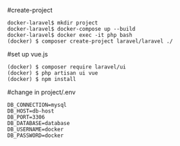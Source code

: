#create-project

```
docker-laravel$ mkdir project
docker-laravel$ docker-compose up --build
docker-laravel$ docker exec -it php bash
(docker) $ composer create-project laravel/laravel ./
```

#set up vue.js
```
(docker) $ composer require laravel/ui
(docker) $ php artisan ui vue
(docker) $ npm install
```

#change in project/.env

```
DB_CONNECTION=mysql
DB_HOST=db-host
DB_PORT=3306
DB_DATABASE=database
DB_USERNAME=docker
DB_PASSWORD=docker

```

